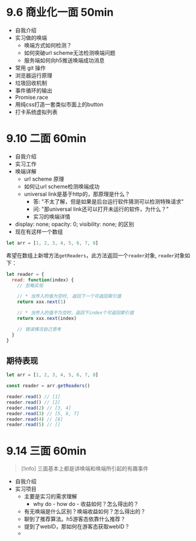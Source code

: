 # 9.6 商业化一面 50min
- 自我介绍
- 实习做的唤端
	- 唤端方式如何检测？
	- 如何突破url scheme无法检测唤端问题
	- 服务端如何向h5推送唤端成功消息
- 常用 git 操作
- 浏览器运行原理
- 垃圾回收机制
- 事件循环的输出
- Promise.race
- 用纯css打造一套类似市面上的button
- 打卡系统虚拟列表

# 9.10 二面 60min
- 自我介绍
- 实习工作
- 唤端详解
	- url scheme 原理
	- 如何让url scheme检测唤端成功
	- universal link是基于http的，那原理是什么？
		- 答: "不太了解，但是如果是后台运行软件猜测可以检测特殊请求"
		- 问: "那universal link还可以打开未运行的软件，为什么？"
		- 实习的唤端详情
- display: none; opacity: 0; visibility: none; 的区别
- 现在有这样一个数组
```javascript
let arr = [1, 2, 3, 4, 5, 6, 7, 8]
```

希望在数组上新增方法`getReaders`，此方法返回一个`reader`对象, `reader`对象如下：
```javascript
let reader = {
  read: function(index) {
    // 忽略实现

    // * 当传入的值为空时, 返回下一个可返回索引值
    return xxx.next(1)

    // * 当传入的值不为空时，返回下index个可返回索引值
    return xxx.next(index)

    // 错误情况自己思考
  }
}
```

## 期待表现
```javascript
let arr = [1, 2, 3, 4, 5, 6, 7, 8]

const reader = arr.getReaders()

reader.read() // [1]
reader.read() // [2]
reader.read(2) // [3, 4]
reader.read(3) // [5, 6, 7]
reader.read(4) // [8]
reader.read(5) // []
```

# 9.14 三面 60min
>[!info]
>三面基本上都是讲唤端和唤端所引起的有趣事件

- 自我介绍
- 实习项目
	- 主要是实习的需求理解
		- why do - how do - 收益如何？怎么得出的？
	- 有无唤端是什么区别？唤端收益如何？怎么得出的？
	- 聊到了推荐算法。h5游客态依靠什么推荐？
	- 提到了webID，那如何在游客态获取webID？
	- 